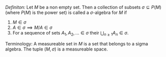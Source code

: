 *Definiton:* Let $M$ be a non empty set. Then a collection of subsets $\sigma \subseteq P(M)$ (where $P(M)$ is the power set) is called a $\sigma$-algebra for $M$ if 
1. $M\in \sigma$
2. $A\in \sigma\implies M/A \in \sigma$
3. For a sequence of sets $A_1,A_2,...\in\sigma$ their $\bigcup_{n\geq 1}A_n \in \sigma$.

Terminology: A measureable set in $M$ is a set that belongs to a sigma algebra. The tuple $(M,\sigma)$ is a measureable space.